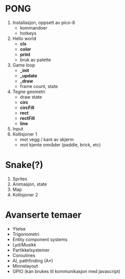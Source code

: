 # PONG

1. Installasjon, oppsett av pico-8
   - kommandoer
   - hotkeys
2. Hello world 
    - **cls**
    - **color**
    - **print**
    - bruk av palette
3. Game loop
    - **_init**
    - **_update**
    - **_draw**
    - frame count, state
4. Tegne geometri
    - draw state
    - **circ**
    - **circFill**
    - **rect**
    - **rectFill**
    - **line**
5. Input 
6. Kollisjoner 1
    - mot vegg / kant av skjerm
    - mot kjente områder (paddle, brick, etc)

# Snake(?)
1. Sprites
1. Animasjon, state
1. Map
1. Kollisjoner 2


# Avanserte temaer
- Ytelse
- Trigonometri
- Entity component systems
- Lyd/Musikk
- Partikkelsystemer
- Coroutines
- AI, pathfinding (A*) 
- Minnelayout
- GPIO (kan brukes til kommunikasjon med javascript)
